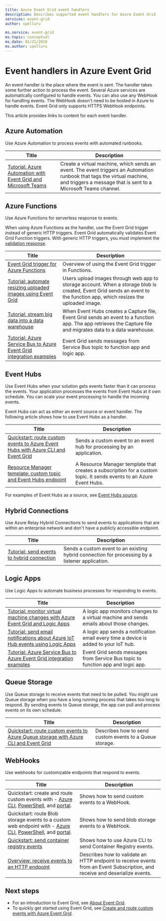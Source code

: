 ```yaml
---
title: Azure Event Grid event handlers
description: Describes supported event handlers for Azure Event Grid 
services: event-grid
author: spelluru

ms.service: event-grid
ms.topic: conceptual
ms.date: 01/21/2019
ms.author: spelluru
---
```


# Event handlers in Azure Event Grid

An event handler is the place where the event is sent. The handler takes some further action to process the event. Several Azure services are automatically configured to handle events. You can also use any WebHook for handling events. The WebHook doesn't need to be hosted in Azure to handle events. Event Grid only supports HTTPS WebHook endpoints.

This article provides links to content for each event handler.

## Azure Automation

Use Azure Automation to process events with automated runbooks.

|Title  |Description  |
|---------|---------|
|[Tutorial: Azure Automation with Event Grid and Microsoft Teams](ensure-tags-exists-on-new-virtual-machines.md) |Create a virtual machine, which sends an event. The event triggers an Automation runbook that tags the virtual machine, and triggers a message that is sent to a Microsoft Teams channel. |

## Azure Functions

Use Azure Functions for serverless response to events.

When using Azure Functions as the handler, use the Event Grid trigger instead of generic HTTP triggers. Event Grid automatically validates Event Grid Function triggers. With generic HTTP triggers, you must implement the [validation response](security-authentication.md#webhook-event-delivery).

|Title  |Description  |
|---------|---------|
| [Event Grid trigger for Azure Functions](../azure-functions/functions-bindings-event-grid.md) | Overview of using the Event Grid trigger in Functions. |
| [Tutorial: automate resizing uploaded images using Event Grid](resize-images-on-storage-blob-upload-event.md) | Users upload images through web app to storage account. When a storage blob is created, Event Grid sends an event to the function app, which resizes the uploaded image. |
| [Tutorial: stream big data into a data warehouse](event-grid-event-hubs-integration.md) | When Event Hubs creates a Capture file, Event Grid sends an event to a function app. The app retrieves the Capture file and migrates data to a data warehouse. |
| [Tutorial: Azure Service Bus to Azure Event Grid integration examples](../service-bus-messaging/service-bus-to-event-grid-integration-example.md?toc=%2fazure%2fevent-grid%2ftoc.json) | Event Grid sends messages from Service Bus topic to function app and logic app. |

## Event Hubs

Use Event Hubs when your solution gets events faster than it can process the events. Your application processes the events from Event Hubs at it own schedule. You can scale your event processing to handle the incoming events.

Event Hubs can act as either an event source or event handler. The following article shows how to use Event Hubs as a handler.

|Title  |Description  |
|---------|---------|
| [Quickstart: route custom events to Azure Event Hubs with Azure CLI and Event Grid](custom-event-to-eventhub.md) | Sends a custom event to an event hub for processing by an application. |
| [Resource Manager template: custom topic and Event Hubs endpoint](https://github.com/Azure/azure-quickstart-templates/tree/master/101-event-grid-event-hubs-handler)| A Resource Manager template that creates a subscription for a custom topic. It sends events to an Azure Event Hubs. |

For examples of Event Hubs as a source, see [Event Hubs source](event-sources.md#event-hubs).

## Hybrid Connections

Use Azure Relay Hybrid Connections to send events to applications that are within an enterprise network and don't have a publicly accessible endpoint.

|Title  |Description  |
|---------|---------|
| [Tutorial: send events to hybrid connection](custom-event-to-hybrid-connection.md) | Sends a custom event to an existing hybrid connection for processing by a listener application. |

## Logic Apps

Use Logic Apps to automate business processes for responding to events.

|Title  |Description  |
|---------|---------|
| [Tutorial: monitor virtual machine changes with Azure Event Grid and Logic Apps](monitor-virtual-machine-changes-event-grid-logic-app.md) | A logic app monitors changes to a virtual machine and sends emails about those changes. |
| [Tutorial: send email notifications about Azure IoT Hub events using Logic Apps](publish-iot-hub-events-to-logic-apps.md) | A logic app sends a notification email every time a device is added to your IoT hub. |
| [Tutorial: Azure Service Bus to Azure Event Grid integration examples](../service-bus-messaging/service-bus-to-event-grid-integration-example.md?toc=%2fazure%2fevent-grid%2ftoc.json) | Event Grid sends messages from Service Bus topic to function app and logic app. |

## Queue Storage

Use Queue storage to receive events that need to be pulled. You might use Queue storage when you have a long running process that takes too long to respond. By sending events to Queue storage, the app can pull and process events on its own schedule.

|Title  |Description  |
|---------|---------|
| [Quickstart: route custom events to Azure Queue storage with Azure CLI and Event Grid](custom-event-to-queue-storage.md) | Describes how to send custom events to a Queue storage. |

## WebHooks

Use webhooks for customizable endpoints that respond to events.

|Title  |Description  |
|---------|---------|
| Quickstart: create and route custom events with - [Azure CLI](custom-event-quickstart.md), [PowerShell](custom-event-quickstart-powershell.md), and [portal](custom-event-quickstart-portal.md). | Shows how to send custom events to a WebHook. |
| Quickstart: route Blob storage events to a custom web endpoint with - [Azure CLI](../storage/blobs/storage-blob-event-quickstart.md?toc=%2fazure%2fevent-grid%2ftoc.json), [PowerShell](../storage/blobs/storage-blob-event-quickstart-powershell.md?toc=%2fazure%2fevent-grid%2ftoc.json), and [portal](blob-event-quickstart-portal.md). | Shows how to send blob storage events to a WebHook. |
| [Quickstart: send container registry events](../container-registry/container-registry-event-grid-quickstart.md?toc=%2fazure%2fevent-grid%2ftoc.json) | Shows how to use Azure CLI to send Container Registry events. |
| [Overview: receive events to an HTTP endpoint](receive-events.md) | Describes how to validate an HTTP endpoint to receive events from an Event Subscription, and receive and deserialize events. |

## Next steps

* For an introduction to Event Grid, see [About Event Grid](overview.md).
* To quickly get started using Event Grid, see [Create and route custom events with Azure Event Grid](custom-event-quickstart.md).
